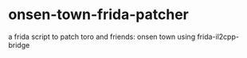 # onsen-town-frida-patcher
a frida script to patch toro and friends: onsen town using frida-il2cpp-bridge
